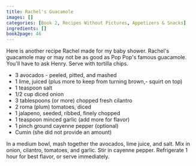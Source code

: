 ```yaml
---
title: Rachel's Guacamole
images: []
categories: [Book 2, Recipes Without Pictures, Appetizers & Snacks]
ingredients: []
book2page: 46
---
```


Here is another recipe Rachel made for my baby shower. Rachel's guacamole may or may not be as good as Pop Pop's famous guacamole. You'll have to ask Henry. Serve with tortilla chips. 

- 3 avocados - peeled, pitted, and mashed
- 1 lime, juiced (plus more to keep from turning brown,- squirt on top)
- 1 teaspoon salt
- 1/2 cup diced onion
- 3 tablespoons (or more) chopped fresh cilantro
- 2 roma (plum) tomatoes, diced
- 1 jalapeno, seeded, ribbed, finely chopped
- 1 teaspoon minced garlic (add more for flavor)
- 1 pinch ground cayenne pepper (optional)
- Cumin (she did not provide an amount)

In a medium bowl, mash together the avocados, lime juice, and salt. Mix in onion, cilantro, tomatoes, and garlic. Stir in cayenne pepper. Refrigerate 1 hour for best flavor, or serve immediately.